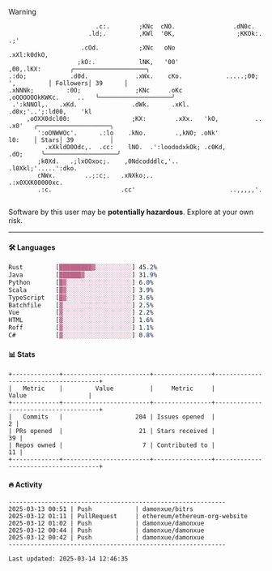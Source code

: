> [!WARNING]
> ```>                           .'.       .lx,  .;'                 .oo.               
>                         .c:.        ;KNc  cNO.                .dN0c.             
>                       .ld;.         ,KWl  '0K,                 ;KKOk:. .;'       
>                     .cOd.           ;XNc   oNo                 .xXl:k0dkO,       
>                    ;kO:.            lNK,   '00'                 ,00,.lKX:        ╭────────────────────╮
> .:do;            .d0d.             .xWx.    cKo.            .....;00; ',         │ Followers│ 39      │
> .xNNNk;         :0O;               ;KNc     .oKc         ,oOOOOOOkKWKc.     ..   ╰────────────────────╯
>  .':kNNOl,.   .xKd.               .dWk.      .xKl.     .d0x;'..';:ld00,    'kl   
>      ,oOXX0dcl00:                 ;KX:        .xXx.   'kO,          ..    .x0'   ╭────────────────────╮
>         ':oONWWOc'.      .:lo    .kNo.        .,kNO; .oNk'                l0:    │ Stars│ 39          │
>           .xXkldO0Odc,.  .cc:    lNO.  .':loododxkOk; .c0Kd,            .dO;     ╰────────────────────╯
>         ;k0Xd.   .;lxOOxoc;.    ,0Ndcodddlc,'..          .l0Xkl;'.....':dko.     
>         cNWx.        ..;:c;.   .xNXko;..                  .:x0XXK00000xc.        
>         .:c.                   .cc'                          ..,,,,,'.           
>                                                                                  
> ```
> <p>Software by this user may be <b>potentially hazardous</b>. Explore at your own risk.</p>

---

#### 🛠️ Languages
```css
Rust         [█████████▓░░░░░░░░░░] 45.2%
Java         [██████▓░░░░░░░░░░░░░] 31.9%
Python       [█▓░░░░░░░░░░░░░░░░░░] 6.0%
Scala        [█▓░░░░░░░░░░░░░░░░░░] 3.9%
TypeScript   [█▓░░░░░░░░░░░░░░░░░░] 3.6%
Batchfile    [▓░░░░░░░░░░░░░░░░░░░] 2.5%
Vue          [▓░░░░░░░░░░░░░░░░░░░] 2.2%
HTML         [▓░░░░░░░░░░░░░░░░░░░] 1.6%
Roff         [▓░░░░░░░░░░░░░░░░░░░] 1.1%
C#           [▓░░░░░░░░░░░░░░░░░░░] 0.8%
```

#### 📊 Stats
```
+-------------+------------------------+----------------+--------------------------------------+
|   Metric    |         Value          |     Metric     |                Value                 |
+-------------+------------------------+----------------+--------------------------------------+
|   Commits   |                    204 | Issues opened  |                                    2 |
| PRs opened  |                     21 | Stars received |                                   39 |
| Repos owned |                      7 | Contributed to |                                   11 |
+-------------+------------------------+----------------+--------------------------------------+
```

#### 🔥 Activity
```
------------------------------------------------------------
2025-03-13 00:51 | Push            | damonxue/bitrs
2025-03-12 01:11 | PullRequest     | ethereum/ethereum-org-website
2025-03-12 01:02 | Push            | damonxue/damonxue
2025-03-12 00:44 | Push            | damonxue/damonxue
2025-03-12 00:42 | Push            | damonxue/damonxue
------------------------------------------------------------

Last updated: 2025-03-14 12:46:35
```

